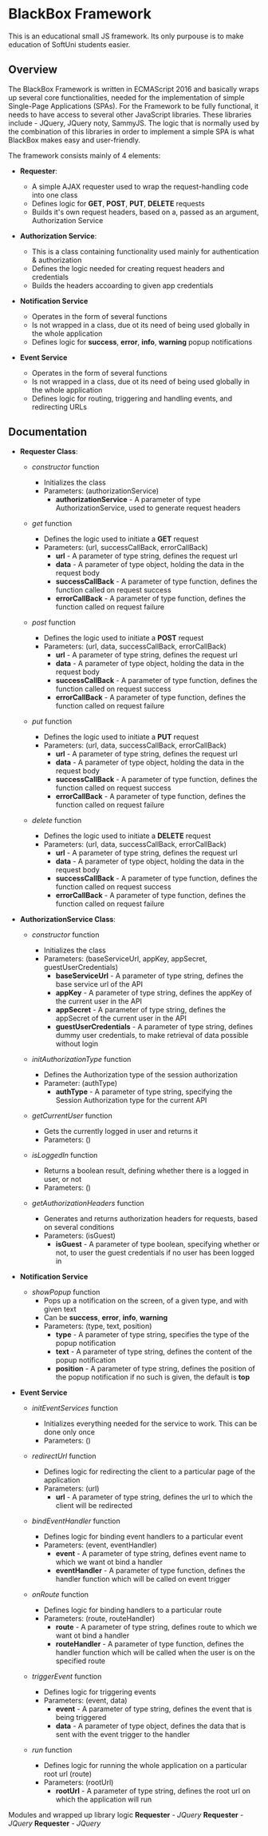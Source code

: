 # BlackBox Framework
This is an educational small JS framework. Its only purpouse is to make education of SoftUni students easier.

## Overview

The BlackBox Framework is written in ECMAScript 2016 and basically wraps up several core
functionalities, needed for the implementation of simple Single-Page Applications (SPAs).
For the Framework to be fully functional, it needs to have access to several other JavaScript
libraries. These libraries include - JQuery, JQuery noty, SammyJS. The logic that is normally
used by the combination of this libraries in order to implement a simple SPA is what BlackBox
makes easy and user-friendly.

The framework consists mainly of 4 elements:

  - **Requester**:
    * A simple AJAX requester used to wrap the request-handling code into one class
    * Defines logic for **GET**, **POST**, **PUT**, **DELETE** requests
    * Builds it's own request headers, based on a, passed as an argument, Authorization Service
    
  - **Authorization Service**:
    * This is a class containing functionality used mainly for authentication & authorization
    * Defines the logic needed for creating request headers and credentials
    * Builds the headers accoarding to given app credentials
    
  - **Notification Service**
    * Operates in the form of several functions
    * Is not wrapped in a class, due ot its need of being used globally in the whole application
    * Defines logic for **success**, **error**, **info**, **warning** popup notifications
    
  - **Event Service**
    * Operates in the form of several functions
    * Is not wrapped in a class, due ot its need of being used globally in the whole application
    * Defines logic for routing, triggering and handling events, and redirecting URLs

## Documentation

  - **Requester Class**:
    * *constructor* function
      * Initializes the class
      * Parameters: (authorizationService)
        * **authorizationService** - A parameter of type AuthorizationService, used to generate request headers 
      
    * *get* function
      * Defines the logic used to initiate a **GET** request
      * Parameters: (url, successCallBack, errorCallBack)
        * **url** - A parameter of type string, defines the request url
        * **data** - A parameter of type object, holding the data in the request body
        * **successCallBack** - A parameter of type function, defines the function called on request success
        * **errorCallBack** - A parameter of type function, defines the function called on request failure
      
    * *post* function
      * Defines the logic used to initiate a **POST** request
      * Parameters: (url, data, successCallBack, errorCallBack)
        * **url** - A parameter of type string, defines the request url
        * **data** - A parameter of type object, holding the data in the request body
        * **successCallBack** - A parameter of type function, defines the function called on request success
        * **errorCallBack** - A parameter of type function, defines the function called on request failure
        
    * *put* function
      * Defines the logic used to initiate a **PUT** request
      * Parameters: (url, data, successCallBack, errorCallBack)
        * **url** - A parameter of type string, defines the request url
        * **data** - A parameter of type object, holding the data in the request body
        * **successCallBack** - A parameter of type function, defines the function called on request success
        * **errorCallBack** - A parameter of type function, defines the function called on request failure
        
    * *delete* function
      * Defines the logic used to initiate a **DELETE** request
      * Parameters: (url, data, successCallBack, errorCallBack)
        * **url** - A parameter of type string, defines the request url
        * **data** - A parameter of type object, holding the data in the request body
        * **successCallBack** - A parameter of type function, defines the function called on request success
        * **errorCallBack** - A parameter of type function, defines the function called on request failure
  
  - **AuthorizationService Class**:
    * *constructor* function
      * Initializes the class
      * Parameters: (baseServiceUrl, appKey, appSecret, guestUserCredentials)
        * **baseServiceUrl** - A parameter of type string, defines the base service url of the API 
        * **appKey** - A parameter of type string, defines the appKey of the current user in the API
        * **appSecret** - A parameter of type string, defines the appSecret of the current user in the API
        * **guestUserCredentials** - A parameter of type string, defines dummy user credentials, to make 
            retrieval of data possible without login
      
    * *initAuthorizationType* function
      * Defines the Authorization type of the session authorization
      * Parameter: (authType)
        * **authType** - A parameter of type string, specifying the Session Authorization type for the current API

    * *getCurrentUser* function
      * Gets the currently logged in user and returns it
      * Parameters: ()
    
    * *isLoggedIn* function
      * Returns a boolean result, defining whether there is a logged in user, or not
      * Parameters: ()
    
    * *getAuthorizationHeaders* function
      * Generates and returns authorization headers for requests, based on several conditions
      * Parameters: (isGuest)
        * **isGuest** - A parameter of type boolean, specifying whether or not, to user the guest credentials
          if no user has been logged in
    
  - **Notification Service**
    * *showPopup* function
      * Pops up a notification on the screen, of a given type, and with given text
      * Can be **success**, **error**, **info**, **warning**
      * Parameters: (type, text, position)
        * **type** - A parameter of type string, specifies the type of the popup notification
        * **text** - A parameter of type string, defines the content of the popup notification
        * **position** - A parameter of type string, defines the position of the popup notification
          if no such is given, the default is **top**
    
  - **Event Service**
    * *initEventServices* function
      * Initializes everything needed for the service to work. This can be done only once
      * Parameters: ()
    
    * *redirectUrl* function
      * Defines logic for redirecting the client to a particular page of the application
      * Parameters: (url)
        * **url** - A parameter of type string, defines the url to which the client will be redirected
    
    * *bindEventHandler* function
      * Defines logic for binding event handlers to a particular event
      * Parameters: (event, eventHandler)
        * **event** - A parameter of type string, defines event name to which we want ot bind a handler
        * **eventHandler** - A parameter of type function, defines the handler function which will be 
            called on event trigger
    
    * *onRoute* function
      * Defines logic for binding handlers to a particular route
      * Parameters: (route, routeHandler)
        * **route** - A parameter of type string, defines route to which we want ot bind a handler
        * **routeHandler** - A parameter of type function, defines the handler function which will be
            called when the user is on the specified route
    
    * *triggerEvent* function
      * Defines logic for triggering events
      * Parameters: (event, data)
        * **event** - A parameter of type string, defines the event that is being triggered
        * **data** - A parameter of type object, defines the data that is sent with the event trigger 
            to the handler
    
    * *run* function
      * Defines logic for running the whole application on a particular root url (route)
      * Parameters: (rootUrl)
        * **rootUrl** - A parameter of type string, defines the root url on which the application
            will run
          
Modules and wrapped up library logic
  **Requester** - *JQuery*
  **Requester** - *JQuery*
  **Requester** - *JQuery*
  

